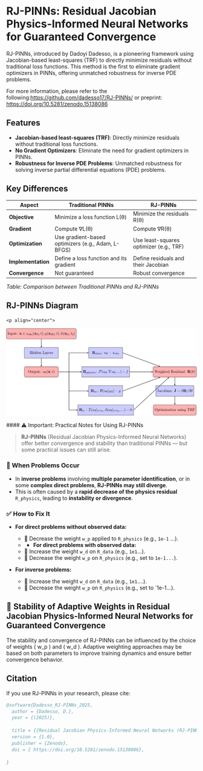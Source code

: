 # RJ-PINNs: Residual Jacobian Physics-Informed Neural Networks for Guaranteed Convergence


RJ-PINNs, introduced by Dadoyi Dadesso, is a pioneering framework using Jacobian-based least-squares (TRF) to directly minimize residuals without traditional loss functions. This method is the first to eliminate gradient optimizers in PINNs, offering unmatched robustness for inverse PDE problems.

For more information, please refer to the following:https://github.com/dadesso17/RJ-PINNs/ or preprint: https://doi.org/10.5281/zenodo.15138086

## Features
- **Jacobian-based least-squares (TRF)**: Directly minimize residuals without traditional loss functions.
- **No Gradient Optimizers**: Eliminate the need for gradient optimizers in PINNs.
- **Robustness for Inverse PDE Problems**: Unmatched robustness for solving inverse partial differential equations (PDE) problems.

## Key Differences

| Aspect         | Traditional PINNs                         | RJ-PINNs                               |
|--------------|--------------------------------|--------------------------------|
| **Objective** | Minimize a loss function L(θ) | Minimize the residuals R(θ) |
| **Gradient** | Compute ∇L(θ) | Compute ∇R(θ) |
| **Optimization** | Use gradient-based optimizers (e.g., Adam, L-BFGS) | Use least-squares optimizer (e.g., TRF) |
| **Implementation** | Define a loss function and its gradient | Define residuals and their Jacobian |
| **Convergence** | Not guaranteed | Robust convergence |

*Table: Comparison between Traditional PINNs and RJ-PINNs*

  ## RJ-PINNs Diagram  
    <p align="center">
  <img src="./im.png" width="800">
</p>
#### ⚠️ Important: Practical Notes for Using RJ-PINNs

> **RJ-PINNs** (Residual Jacobian Physics-Informed Neural Networks) offer better convergence and stability than traditional PINNs — but some practical issues can still arise.

### 🚨 When Problems Occur
- In **inverse problems** involving **multiple parameter identification**, or in some **complex direct problems**, **RJ-PINNs may still diverge**.
- This is often caused by a **rapid decrease of the physics residual** `R_physics`, leading to **instability or divergence**.

### ✅ How to Fix It
- **For direct problems without observed data:**
  - 🔧 Decrease the weight `w_p` applied to `R_physics` (e.g., `1e-1` ...).
  - - **For direct problems with observed data:**
  - 🔼 Increase the weight `w_d` on `R_data` (e.g., `1e1`...).
  - 🔽 Decrease the weight `w_p` on `R_physics` (e.g., set to `1e-1...`).



- **For inverse problems:**
  - 🔼 Increase the weight `w_d` on `R_data` (e.g., `1e1`....).
  - 🔽 Decrease the weight `w_p` on `R_physics` (e.g., set to `1e-1...).

## 🧠  Stability of Adaptive Weights in Residual Jacobian Physics-Informed Neural Networks for Guaranteed Convergence
  

The stability and convergence of RJ-PINNs can be influenced by the choice of weights \( w_p \) and \( w_d \). Adaptive weighting approaches may be based on both parameters to improve training dynamics and ensure better convergence behavior.
  

## Citation
If you use RJ-PINNs in your research, please cite:

```bibtex
@software{Dadesso_RJ-PINNs_2025,
  author = {Dadesso, D.},
  year = {(2025)},

  title = {{Residual Jacobian Physics-Informed Neural Networks (RJ-PINNs) for Guaranteed Convergence}},
  version = {1.0},
  publisher = {Zenodo},
  doi = { https://doi.org/10.5281/zenodo.15138086},

}

